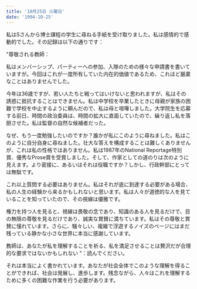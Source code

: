 ```yaml
---
title: '10月25日 火曜日'
date: '1994-10-25'
---
```


私はSさんから博士課程の学生に尋ねる手紙を受け取りました。私は感情的で感動的でした。その記録は以下の通りです：

"尊敬される教師：

私はメンバーシップ、パーティーへの参加、入隊のための様々な申請書を書いていますが。今回はこれが一度所有していた内在的価値であるため、これほど厳粛なことはありませんでした。

今年は36歳ですが、若い人たちと戦ってはいけないと思われますが、私はその誘惑に抵抗することはできません。私は中学校を卒業したときに母親が家族の困難で学校を中止するように頼んだので、私は母と喧嘩しました。大学院生を応募する前日、時間の政治委員は、時間の拡大に直面していたので、繰り返し私を落胆させた。私は監督の自然な候補者だった。

なぜ、もう一度勉強したいのですか？誰かが私にこのように尋ねました。私はこのように自分自身に尋ねました。壮大な答えを構成することは難しくありませんが、これは私の性格ではありません。私は1987年のNational Reportage特別賞、優秀なProse賞を受賞しました。そして、作家としての道のりは次のように見えます。より密接に、あるいはそれは役職ですか？しかし、行政幹部にとっては無駄です。

これ以上質問する必要はありません。私はそれが底に到達する必要がある場合、私の人生の経験から来るかもしれないと思います。私は人々が道徳的な人を見ていることを知っていたので、その視線は優雅です。

権力を持つ人を見ると、視線は畏敬の念であり、知識のある人を見るだけで、目の無限の尊敬を見るだけであり、誠実な賞賛に満ちています。私はその尊敬と賞賛に憧れています。さらに、騒々しい、複雑で浮遊するノイズのページにはまだ残っている静かな小さな世界に本当に感謝しています。

教師は、あなたが私を理解することを祈る、私を満足させることは贅沢だが合理的な要求ではないかもしれない "：読んでください。

それは本当によく書かれています。あなたが社会全体でこのような理解を得ることができれば、社会は発展し、進歩します。残念ながら、人々はこれを理解するために多くの困難な作業を行う必要があります。

